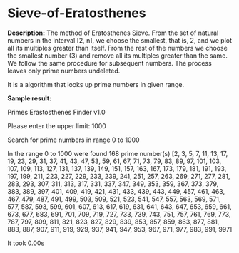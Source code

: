 # Sieve-of-Eratosthenes

**Description:**
The method of Eratosthenes Sieve.
From the set of natural numbers in the interval [2, n], we choose the smallest,
that is, 2, and we plot all its multiples greater than itself. From the rest of the numbers
we choose the smallest number (3) and remove all its multiples greater than
the same. We follow the same procedure for subsequent numbers.
The process leaves only prime numbers undeleted.

It is a algorithm that looks up prime numbers in given range.

**Sample result:**

Primes Erastosthenes Finder v1.0

Please enter the upper limit: 1000

Search for prime numbers in range 0 to 1000

In the range 0 to 1000 were found 168 prime number(s)
[2, 3, 5, 7, 11, 13, 17, 19, 23, 29, 31, 37, 41, 43, 47, 
 53, 59, 61, 67, 71, 73, 79, 83, 89, 97, 101, 103, 107, 109, 
 113, 127, 131, 137, 139, 149, 151, 157, 163, 167, 173, 179, 
 181, 191, 193, 197, 199, 211, 223, 227, 229, 233, 239, 241, 
 251, 257, 263, 269, 271, 277, 281, 283, 293, 307, 311, 313, 
 317, 331, 337, 347, 349, 353, 359, 367, 373, 379, 383, 389, 
 397, 401, 409, 419, 421, 431, 433, 439, 443, 449, 457, 461, 
 463, 467, 479, 487, 491, 499, 503, 509, 521, 523, 541, 547, 
 557, 563, 569, 571, 577, 587, 593, 599, 601, 607, 613, 617, 
 619, 631, 641, 643, 647, 653, 659, 661, 673, 677, 683, 691, 
 701, 709, 719, 727, 733, 739, 743, 751, 757, 761, 769, 773, 
 787, 797, 809, 811, 821, 823, 827, 829, 839, 853, 857, 859, 
 863, 877, 881, 883, 887, 907, 911, 919, 929, 937, 941, 947, 
 953, 967, 971, 977, 983, 991, 997]

It took 0.00s

